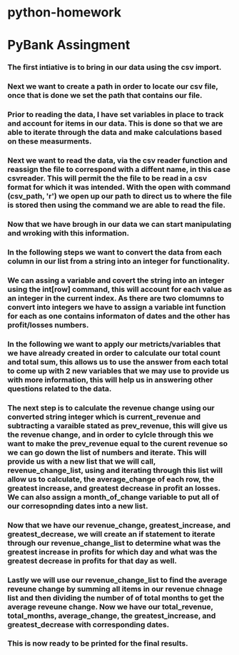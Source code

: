 # python-homework

# PyBank Assingment 

### The first intiative is to bring in our data using the csv import.
### Next we want to create a path in order to locate our csv file, once that is done we set the path that contains our file. 

### Prior to reading the data,  I have set variables in place to track and account for items in our data. This is done so that we are able to iterate through the data and make calculations based on these measurments. 

### Next we want to read the data, via the csv reader function and reassign the file to correspond with a diffent name, in this case csvreader. This will permit the the file to be read in a csv format for which it was intended. With the open with command (csv_path, 'r') we open up our path to direct us to where the file is stored then using the command we are able to read the file. 

### Now that we have brough in our data we can start manipulating and wroking with this information. 
### In the following steps we want to convert the data from each column in our list from a string into an integer for functionality. 
### We can assing a variable and covert the string into an integer using the int[row] command, this will account for each value as an integer in the current index. As there are two clomumns to convert into integers we have to assign a variable int function for each as one contains informaton of dates and the other has profit/losses numbers.

### In the following we want to apply our metricts/variables that we have already created in order to calculate our total count and total sum, this allows us to use the answer from each total to come up with 2 new variables that we may use to provide us with more information, this will help us in answering other questions related to the data. 

### The next step is to calculate the revenue change using our converted string integer which is current_revenue and subtracting a varaible stated as prev_revenue, this will give us the revenue change, and in order to cylcle through this we want to make the prev_revenue equal to the curent revenue so we can go down the list of numbers and iterate. This will provide us with a new list that we will call, revenue_change_list, using and iterating through this list will allow us to calculate, the average_change of each row, the greatest increase, and greatest decrease in profit an losses. We can also assign a month_of_change variable to put all of our corresopnding dates into a new list. 

### Now that we have our revenue_change, greatest_increase, and greatest_decrease, we will create an if statement to iterate through our revenue_change_list to determine what was the greatest increase in profits for which day and what was the greatest decrease in profits for that day as well. 

### Lastly we will use our revenue_change_list to find the average reveune change by summing all items in our revenue chnage list and then dividing the number of of total months to get the average reveune change. Now we have our total_revenue, total_months, average_change, the greatest_increase, and greatest_decrease with corresponding dates. 
### This is now ready to be printed for the final results.
